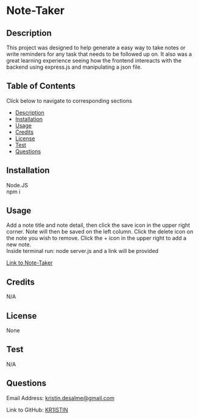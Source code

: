 # Note-Taker


## Description
This project was designed to help generate a easy way to take notes or write reminders for any task that needs to be followed up on. It also was a great learning experience seeing how the frontend intereacts with the backend using express.js and manipulating a json file. 



## Table of Contents 
Click below to navigate to corresponding sections
- [Description](#description)
- [Installation](#installation)
- [Usage](#usage)
- [Credits](#credits)
- [License](#license)
- [Test](#test)
- [Questions](#questions)

## Installation

Node.JS<br>
npm i<br>

## Usage
Add a note title and note detail, then click the save icon in the upper right corner.  Note will then be saved on the left column. Click the delete icon on the note you wish to remove. Click the + icon in the upper right to add a new note. <br>
Inside terminal run: node server.js and a link will be provided

<a href=''>Link to Note-Taker</a>




## Credits

N/A

## License
None

## Test

N/A

## Questions 
Email Address:
<a href="mailto:kristin.desalme@gmail.com">kristin.desalme@gmail.com</a>

Link to GitHub:
<a href='https://github.com/KR1ISTIN'>KR1ISTIN</a>